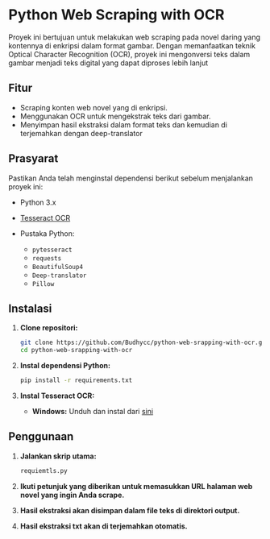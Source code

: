 # Python Web Scraping with OCR

Proyek ini bertujuan untuk melakukan web scraping pada novel daring yang kontennya di enkripsi dalam format gambar. Dengan memanfaatkan teknik Optical Character Recognition (OCR), proyek ini mengonversi teks dalam gambar menjadi teks digital yang dapat diproses lebih lanjut

## Fitur

* Scraping konten web novel yang di enkripsi.
* Menggunakan OCR untuk mengekstrak teks dari gambar.
* Menyimpan hasil ekstraksi dalam format teks dan kemudian di terjemahkan dengan deep-translator

## Prasyarat

Pastikan Anda telah menginstal dependensi berikut sebelum menjalankan proyek ini:

* Python 3.x
* [Tesseract OCR](https://github.com/tesseract-ocr/tesseract)
* Pustaka Python:

  * `pytesseract`
  * `requests`
  * `BeautifulSoup4`
  * `Deep-translator`
  * `Pillow`

## Instalasi

1. **Clone repositori:**

   ```bash
   git clone https://github.com/Budhycc/python-web-srapping-with-ocr.git
   cd python-web-srapping-with-ocr
   ```



2. **Instal dependensi Python:**

   ```bash
   pip install -r requirements.txt
   ```



3. **Instal Tesseract OCR:**

   * **Windows:** Unduh dan instal dari [sini](https://github.com/tesseract-ocr/tesseract/wiki)


## Penggunaan

1. **Jalankan skrip utama:**

   ```bash
   requiemtls.py
   ```



2. **Ikuti petunjuk yang diberikan untuk memasukkan URL halaman web novel yang ingin Anda scrape.**

3. **Hasil ekstraksi akan disimpan dalam file teks di direktori output.**
 
4. **Hasil ekstraksi txt akan di terjemahkan otomatis.**
